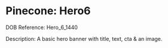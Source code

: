 # Pinecone: Hero6

DOB Reference: Hero_6_1440

Description: A basic hero banner with title, text, cta & an image.
